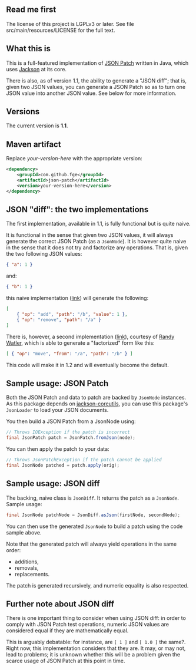 ## Read me first

The license of this project is LGPLv3 or later. See file src/main/resources/LICENSE for the full
text.

## What this is

This is a full-featured implementation of [JSON
Patch](http://tools.ietf.org/html/draft-ietf-appsawg-json-patch-10) written in Java, which uses
[Jackson](http://jackson.codehaus.org) at its core.

There is also, as of version 1.1, the ability to generate a "JSON diff"; that is, given two JSON
values, you can generate a JSON Patch so as to turn one JSON value into another JSON value. See
below for more information.

## Versions

The current version is **1.1**.

## Maven artifact

Replace _your-version-here_ with the appropriate version:

```xml
<dependency>
    <groupId>com.github.fge</groupId>
    <artifactId>json-patch</artifactId>
    <version>your-version-here</version>
</dependency>
```

## JSON "diff": the two implementations

The first implementation, available in 1.1, is fully functional but is quite naive.

It is functional in the sense that given two JSON values, it will always generate the correct JSON
Patch (as a `JsonNode`). It is however quite naive in the sense that it does not try and factorize
any operations. That is, given the two following JSON values:

```json
{ "a": 1 }
```

and:

```json
{ "b": 1 }
```

this naive implementation 
([link](https://github.com/fge/json-patch/blob/master/src/main/java/com/github/fge/jsonpatch/JsonDiff.java))
will generate the following:

```json
[
    { "op": "add", "path": "/b", "value": 1 },
    { "op": "remove", "path": "/a" }
]
```

There is, however, a second implementation
([link](https://github.com/fge/json-patch/blob/master/src/main/java/com/github/fge/jsonpatch/JsonFactorizingDiff.java)),
courtesy of [Randy Watler](https://github.com/rwatler), which is able to generate a "factorized"
form like this:

```json
[ { "op": "move", "from": "/a", "path": "/b" } ]
```

This code will make it in 1.2 and will eventually become the default.

## Sample usage: JSON Patch

Both the JSON Patch and data to patch are backed by `JsonNode` instances. As this package depends on
[jackson-coreutils](https://github.com/fge/jackson-coreutils), you can use this package's
`JsonLoader` to load your JSON documents.

You then build a JSON Patch from a JsonNode using:

```java
// Throws IOException if the patch is incorrect
final JsonPatch patch = JsonPatch.fromJson(node);
```

You can then apply the patch to your data:

```java
// Throws JsonPatchException if the patch cannot be applied
final JsonNode patched = patch.apply(orig);
```

## Sample usage: JSON diff

The backing, naive class is `JsonDiff`. It returns the patch as a `JsonNode`. Sample usage:

```java
final JsonNode patchNode = JsonDiff.asJson(firstNode, secondNode);
```

You can then use the generated `JsonNode` to build a patch using the code sample above.

Note that the generated patch will always yield operations in the same order:

* additions,
* removals,
* replacements.

The patch is generated recursively, and numeric equality is also respected.

## Further note about JSON diff

There is one important thing to consider when using JSON diff: in order to comply with JSON Patch
test operations, numeric JSON values are considered equal if they are mathematically equal.

This is arguably debatable: for instance, are `[ 1 ]` and `[ 1.0 ]` the same?. Right now, this
implementation considers that they are. It may, or may not, lead to problems; it is unknown whether
this will be a problem given the scarce usage of JSON Patch at this point in time.

